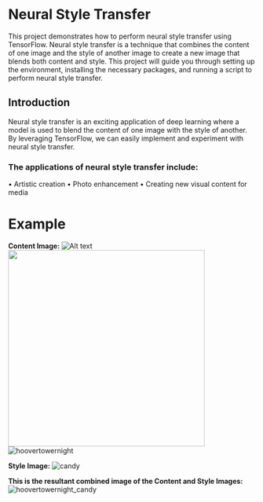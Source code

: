 # Neural Style Transfer
This project demonstrates how to perform neural style transfer using TensorFlow. Neural style transfer is a technique that combines the content of one image and the style of another image to create a new image that blends both content and style. This project will guide you through setting up the environment, installing the necessary packages, and running a script to perform neural style transfer.
## Introduction
Neural style transfer is an exciting application of deep learning where a model is used to blend the content of one image with the style of another. By leveraging TensorFlow, we can easily implement and experiment with neural style transfer.
### The applications of neural style transfer include:
•	Artistic creation
•	Photo enhancement
•	Creating new visual content for media
# Example 
**Content Image:**
![Alt text]([hoovertowernight.jpg](https://github.com/SheldonChetty/PRODIGY_GA_05/assets/118753773/2a549808-9544-485f-ab18-6e6c6cd93261))
<img src="[hoovertowernight.jpg](https://github.com/SheldonChetty/PRODIGY_GA_05/assets/118753773/2a549808-9544-485f-ab18-6e6c6cd93261)" width="400" />
![hoovertowernight](https://github.com/SheldonChetty/PRODIGY_GA_05/assets/118753773/2a549808-9544-485f-ab18-6e6c6cd93261)

**Style Image:**
![candy](https://github.com/SheldonChetty/PRODIGY_GA_05/assets/118753773/a2c917ca-3717-4198-b692-73aaee8980b8)

**This is the resultant combined image of the Content and Style Images:**
![hoovertowernight_candy](https://github.com/SheldonChetty/PRODIGY_GA_05/assets/118753773/1b3af4cf-a046-4139-b8db-d96ea045a6c5)
